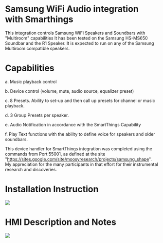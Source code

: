 # Samsung WiFi Audio integration with Smarthings

This integration controls Samsung WiFi Speakers and Soundbars with "Multiroom" capabilities  It has been tested on the Samsung HS-MS650 Soundbar and the R1 Speaker.  It is expected to run on any of the Samsung Multiroom compatible speakers.

# Capabilities

a.  Music playback control

b.  Device control (volume, mute, audio source, equalizer preset)

c.  8 Presets.  Ability to set-up and then call up presets for channel or music playback.

d.  3 Group Presets per speaker.

e.  Audio Notification in accordance with the SmartThings Capability

f.  Play Text functions with the ability to define voice for speakers and older soundbars.

This device handler for SmartThings integration was completed using the commands from Port 55001, as defined at the site "https://sites.google.com/site/moosyresearch/projects/samsung_shape".  My appreciation for the many participants in that effort for their instrumental research and discoveries. 


# Installation Instruction
<img src="https://github.com/DaveGut/Samsung-Multiroom-WiFi-Soundbar-SmartThings-Integration/blob/master/Install.jpg" align="center"/>

# HMI Description and Notes
<img src="https://github.com/DaveGut/Samsung-Multiroom-WiFi-Soundbar-SmartThings-Integration/blob/master/AppHMI.jpg" align="center"/>
